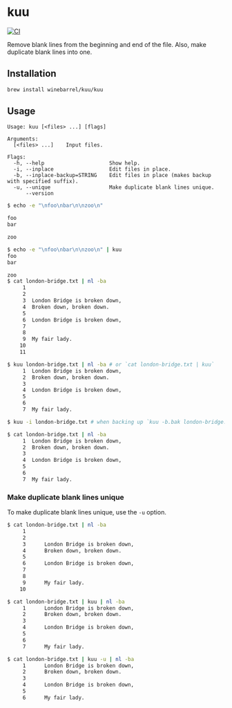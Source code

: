 # kuu

[![CI](https://github.com/winebarrel/kuu/actions/workflows/ci.yml/badge.svg)](https://github.com/winebarrel/kuu/actions/workflows/ci.yml)

Remove blank lines from the beginning and end of the file. Also, make duplicate blank lines into one.

## Installation

```sh
brew install winebarrel/kuu/kuu
```

## Usage

```
Usage: kuu [<files> ...] [flags]

Arguments:
  [<files> ...]    Input files.

Flags:
  -h, --help                     Show help.
  -i, --inplace                  Edit files in place.
  -b, --inplace-backup=STRING    Edit files in place (makes backup with specified suffix).
  -u, --unique                   Make duplicate blank lines unique.
      --version
```

```sh
$ echo -e "\nfoo\nbar\n\nzoo\n"

foo
bar

zoo

$ echo -e "\nfoo\nbar\n\nzoo\n" | kuu
foo
bar

zoo
$ cat london-bridge.txt | nl -ba
     1	
     2
     3	London Bridge is broken down,
     4	Broken down, broken down.
     5
     6	London Bridge is broken down,
     7
     8
     9	My fair lady.
    10
    11

$ kuu london-bridge.txt | nl -ba # or `cat london-bridge.txt | kuu`
     1	London Bridge is broken down,
     2	Broken down, broken down.
     3
     4	London Bridge is broken down,
     5
     6
     7	My fair lady.

$ kuu -i london-bridge.txt # when backing up `kuu -b.bak london-bridge.txt`

$ cat london-bridge.txt | nl -ba
     1	London Bridge is broken down,
     2	Broken down, broken down.
     3
     4	London Bridge is broken down,
     5
     6
     7	My fair lady.
```

### Make duplicate blank lines unique

To make duplicate blank lines unique, use the `-u` option.

```sh
$ cat london-bridge.txt | nl -ba
     1
     2
     3		London Bridge is broken down,
     4		Broken down, broken down.
     5
     6		London Bridge is broken down,
     7
     8
     9		My fair lady.
    10

$ cat london-bridge.txt | kuu | nl -ba
     1		London Bridge is broken down,
     2		Broken down, broken down.
     3
     4		London Bridge is broken down,
     5
     6
     7		My fair lady.

$ cat london-bridge.txt | kuu -u | nl -ba
     1		London Bridge is broken down,
     2		Broken down, broken down.
     3
     4		London Bridge is broken down,
     5
     6		My fair lady.
```
